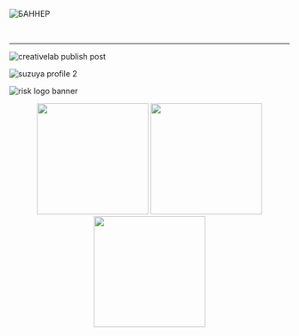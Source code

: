 ![БАННЕР](https://github.com/user-attachments/assets/64a77f73-2d14-4459-831d-03e64403a4b3)

<br/>
<hr>

![creativelab publish post](https://github.com/user-attachments/assets/5454c1ed-b897-4daa-b937-c48dcde3b7ea)
<br/>

![suzuya profile 2](https://github.com/user-attachments/assets/d2db0430-eac4-4e9c-82de-90bd685580a9)
<br/>

![risk logo banner](https://github.com/user-attachments/assets/f63c7168-98db-41c3-8678-c3dde3d0c7f7)
<br/>

<p align="center">
  <img src="[https://example.com/image1.jpg](https://github.com/user-attachments/assets/5454c1ed-b897-4daa-b937-c48dcde3b7ea)" width="200"/>
  <img src="[https://example.com/image2.jpg](https://github.com/user-attachments/assets/d2db0430-eac4-4e9c-82de-90bd685580a9)" width="200"/>
  <img src="[https://example.com/image3.jpg](https://github.com/user-attachments/assets/f63c7168-98db-41c3-8678-c3dde3d0c7f7)" width="200"/>
</p>
